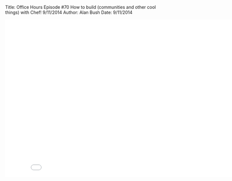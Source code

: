 Title: Office Hours Episode #70 How to build (communities and other cool things) with Chef! 9/11/2014
Author: Alan Bush
Date: 9/11/2014

<div class="video-container"><iframe width="854" height="510" src="//www.youtube.com/embed/_roBKoJoOWM" frameborder="0" allowfullscreen></iframe></div>
